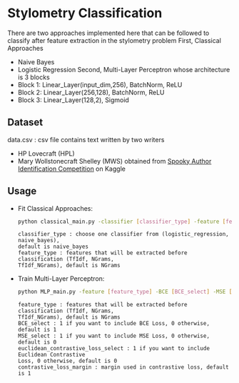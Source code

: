 # Stylometry Classification

There are two approaches implemented here that can be followed to classify after feature extraction in the stylometry problem
First, Classical Approaches
- Naive Bayes
- Logistic Regression
Second, Multi-Layer Perceptron whose architecture is 3 blocks
- Block 1: Linear_Layer(input_dim,256), BatchNorm, ReLU
- Block 2: Linear_Layer(256,128), BatchNorm, ReLU
- Block 3: Linear_Layer(128,2), Sigmoid
## Dataset
data.csv​ : csv file contains text written by two writers
- HP Lovecraft (HPL)
- Mary Wollstonecraft Shelley (MWS)
obtained from [Spooky Author Identification Competition](https://www.kaggle.com/c/spooky-author-identification/) on Kaggle


## Usage

-   Fit Classical Approaches:
    ```bash
    python classical_main.py -classifier [classifier_type] -feature [feature_type]
    ```
    ```console
    classifier_type​ : choose one classifier from (logistic_regression, naive_bayes),
    default is naive_bayes
    feature_type​ : features that will be extracted before classification (TfIdf, NGrams,
    TfIdf_NGrams), default is NGrams
    ```

-   Train Multi-Layer Perceptron:
    ```bash
    python MLP_main.py -feature [feature_type] -BCE [BCE_select] -MSE [MSE_select] -Contrastive [euclidean_contrastive_loss_select] -ContrastiveMargin [contrastive_loss_margin]
    ```
    ```console
    feature_type​ : features that will be extracted before classification (TfIdf, NGrams,
    TfIdf_NGrams), default is NGrams
    BCE_select​ : 1 if you want to include BCE Loss, 0 otherwise, default is 1
    MSE_select​ : 1 if you want to include MSE Loss, 0 otherwise, default is 0
    euclidean_contrastive_loss_select​ : 1 if you want to include Euclidean Contrastive
    Loss, 0 otherwise, default is 0
    contrastive_loss_margin​ : margin used in contrastive loss, default is 1
    ```
